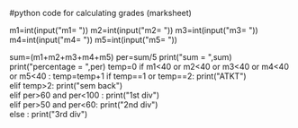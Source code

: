 #python code for calculating grades (marksheet)


m1=int(input("m1= "))
m2=int(input("m2= "))
m3=int(input("m3= "))
m4=int(input("m4= "))
m5=int(input("m5= "))

sum=(m1+m2+m3+m4+m5)
per=sum/5
print("sum = ",sum)
print("percentage = ",per)
temp=0
if m1<40 or m2<40  or m3<40 or m4<40 or m5<40 :
    temp=temp+1
if temp==1 or temp==2:
    print("ATKT")    
elif temp>2:
    print("sem back")  
elif per>60 and per<100  :
    print("1st div")   
elif per>50 and per<60:
    print("2nd div")     
else :
    print("3rd div")
